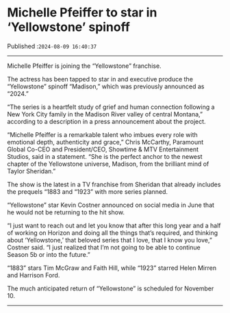 # Michelle Pfeiffer to star in ‘Yellowstone’ spinoff

Published :`2024-08-09 16:40:37`

---

Michelle Pfeiffer is joining the “Yellowstone” franchise.

The actress has been tapped to star in and executive produce the “Yellowstone” spinoff “Madison,” which was previously announced as “2024.”

“The series is a heartfelt study of grief and human connection following a New York City family in the Madison River valley of central Montana,” according to a description in a press announcement about the project.

“Michelle Pfeiffer is a remarkable talent who imbues every role with emotional depth, authenticity and grace,” Chris McCarthy, Paramount Global Co-CEO and President/CEO, Showtime & MTV Entertainment Studios, said in a statement. “She is the perfect anchor to the newest chapter of the Yellowstone universe, Madison, from the brilliant mind of Taylor Sheridan.”

The show is the latest in a TV franchise from Sheridan that already includes the prequels “1883 and “1923” with more series planned.

“Yellowstone” star Kevin Costner announced on social media in June that he would not be returning to the hit show.

“I just want to reach out and let you know that after this long year and a half of working on Horizon and doing all the things that’s required, and thinking about ‘Yellowstone,’ that beloved series that I love, that I know you love,” Costner said. “I just realized that I’m not going to be able to continue Season 5b or into the future.”

“1883” stars Tim McGraw and Faith Hill, while “1923” starred Helen Mirren and Harrison Ford.

The much anticipated return of “Yellowstone” is scheduled for November 10.

---

